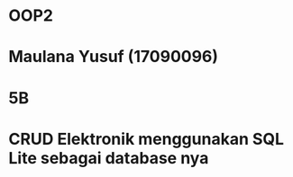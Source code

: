 # OOP2
# Maulana Yusuf (17090096)
# 5B

# CRUD Elektronik menggunakan SQL Lite sebagai database nya
